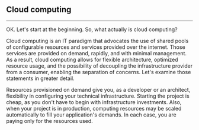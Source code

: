 Cloud computing
---------------

* * * * *

OK. Let's start at the beginning. So, what actually is cloud computing?

Cloud computing is an IT paradigm that advocates the use of shared pools
of configurable resources and services provided over the internet. Those
services are provided on demand, rapidly, and with minimal management.
As a result, cloud computing allows for flexible architecture, optimized
resource usage, and the possibility of decoupling the infrastructure
provider from a consumer, enabling the separation of concerns. Let's
examine those statements in greater detail.

Resources provisioned on demand give you, as a developer or an
architect, flexibility in configuring your technical infrastructure.
Starting the project is cheap, as you don't have to begin with
infrastructure investments. Also, when your project is in production,
computing resources may be scaled automatically to fill your
application's demands. In each case, you are paying only for the
resources used.
